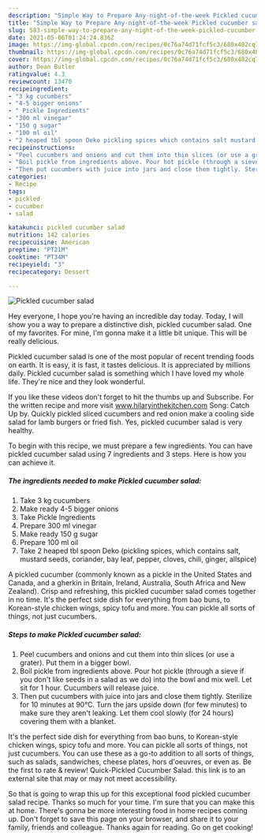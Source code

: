 ```yaml
---
description: "Simple Way to Prepare Any-night-of-the-week Pickled cucumber salad"
title: "Simple Way to Prepare Any-night-of-the-week Pickled cucumber salad"
slug: 583-simple-way-to-prepare-any-night-of-the-week-pickled-cucumber-salad
date: 2021-05-06T01:24:24.836Z
image: https://img-global.cpcdn.com/recipes/0c76a74d71fcf5c3/680x482cq70/pickled-cucumber-salad-recipe-main-photo.jpg
thumbnail: https://img-global.cpcdn.com/recipes/0c76a74d71fcf5c3/680x482cq70/pickled-cucumber-salad-recipe-main-photo.jpg
cover: https://img-global.cpcdn.com/recipes/0c76a74d71fcf5c3/680x482cq70/pickled-cucumber-salad-recipe-main-photo.jpg
author: Dean Butler
ratingvalue: 4.3
reviewcount: 13470
recipeingredient:
- "3 kg cucumbers"
- "4-5 bigger onions"
- " Pickle Ingredients"
- "300 ml vinegar"
- "150 g sugar"
- "100 ml oil"
- "2 heaped tbl spoon Deko pickling spices which contains salt mustard seeds coriander bay leaf pepper cloves chili ginger allspice"
recipeinstructions:
- "Peel cucumbers and onions and cut them into thin slices (or use a grater). Put them in a bigger bowl."
- "Boil pickle from ingredients above. Pour hot pickle (through a sieve if you don&#39;t like seeds in a salad as we do) into the bowl and mix well. Let sit for 1 hour. Cucumbers will release juice."
- "Then put cucumbers with juice into jars and close them tightly. Sterilize for 10 minutes at 90°C. Turn the jars upside down (for few minutes) to make sure they aren&#39;t leaking. Let them cool slowly (for 24 hours) covering them with a blanket."
categories:
- Recipe
tags:
- pickled
- cucumber
- salad

katakunci: pickled cucumber salad 
nutrition: 142 calories
recipecuisine: American
preptime: "PT21M"
cooktime: "PT34M"
recipeyield: "3"
recipecategory: Dessert

---
```



![Pickled cucumber salad](https://img-global.cpcdn.com/recipes/0c76a74d71fcf5c3/680x482cq70/pickled-cucumber-salad-recipe-main-photo.jpg)

Hey everyone, I hope you're having an incredible day today. Today, I will show you a way to prepare a distinctive dish, pickled cucumber salad. One of my favorites. For mine, I'm gonna make it a little bit unique. This will be really delicious.

Pickled cucumber salad is one of the most popular of recent trending foods on earth. It is easy, it is fast, it tastes delicious. It is appreciated by millions daily. Pickled cucumber salad is something which I have loved my whole life. They're nice and they look wonderful.

If you like these videos don&#39;t forget to hit the thumbs up and Subscribe. For the written recipe and more visit www.hilaryinthekitchen.com Song: Catch Up by. Quickly pickled sliced cucumbers and red onion make a cooling side salad for lamb burgers or fried fish. Yes, pickled cucumber salad is very healthy.


To begin with this recipe, we must prepare a few ingredients. You can have pickled cucumber salad using 7 ingredients and 3 steps. Here is how you can achieve it.

<!--inarticleads1-->

##### The ingredients needed to make Pickled cucumber salad:

1. Take 3 kg cucumbers
1. Make ready 4-5 bigger onions
1. Take  Pickle Ingredients
1. Prepare 300 ml vinegar
1. Make ready 150 g sugar
1. Prepare 100 ml oil
1. Take 2 heaped tbl spoon Deko (pickling spices, which contains salt, mustard seeds, coriander, bay leaf, pepper, cloves, chili, ginger, allspice)


A pickled cucumber (commonly known as a pickle in the United States and Canada, and a gherkin in Britain, Ireland, Australia, South Africa and New Zealand). Crisp and refreshing, this pickled cucumber salad comes together in no time. It&#39;s the perfect side dish for everything from bao buns, to Korean-style chicken wings, spicy tofu and more. You can pickle all sorts of things, not just cucumbers. 

<!--inarticleads2-->

##### Steps to make Pickled cucumber salad:

1. Peel cucumbers and onions and cut them into thin slices (or use a grater). Put them in a bigger bowl.
1. Boil pickle from ingredients above. Pour hot pickle (through a sieve if you don&#39;t like seeds in a salad as we do) into the bowl and mix well. Let sit for 1 hour. Cucumbers will release juice.
1. Then put cucumbers with juice into jars and close them tightly. Sterilize for 10 minutes at 90°C. Turn the jars upside down (for few minutes) to make sure they aren&#39;t leaking. Let them cool slowly (for 24 hours) covering them with a blanket.


It&#39;s the perfect side dish for everything from bao buns, to Korean-style chicken wings, spicy tofu and more. You can pickle all sorts of things, not just cucumbers. You can use these as a go-to addition to all sorts of things, such as salads, sandwiches, cheese plates, hors d&#39;oeuvres, or even as. Be the first to rate &amp; review! Quick-Pickled Cucumber Salad. this link is to an external site that may or may not meet accessibility. 

So that is going to wrap this up for this exceptional food pickled cucumber salad recipe. Thanks so much for your time. I'm sure that you can make this at home. There's gonna be more interesting food in home recipes coming up. Don't forget to save this page on your browser, and share it to your family, friends and colleague. Thanks again for reading. Go on get cooking!
